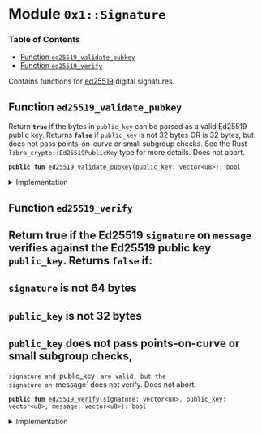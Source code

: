 
<a name="0x1_Signature"></a>

# Module `0x1::Signature`

### Table of Contents

-  [Function `ed25519_validate_pubkey`](#0x1_Signature_ed25519_validate_pubkey)
-  [Function `ed25519_verify`](#0x1_Signature_ed25519_verify)

Contains functions for [ed25519](https://en.wikipedia.org/wiki/EdDSA) digital signatures.


<a name="0x1_Signature_ed25519_validate_pubkey"></a>

## Function `ed25519_validate_pubkey`

Return
<code><b>true</b></code> if the bytes in
<code>public_key</code> can be parsed as a valid Ed25519 public key.
Returns
<code><b>false</b></code> if
<code>public_key</code> is not 32 bytes OR is 32 bytes, but does not pass
points-on-curve or small subgroup checks. See the Rust
<code>libra_crypto::Ed25519PublicKey</code> type
for more details.
Does not abort.


<pre><code><b>public</b> <b>fun</b> <a href="#0x1_Signature_ed25519_validate_pubkey">ed25519_validate_pubkey</a>(public_key: vector&lt;u8&gt;): bool
</code></pre>



<details>
<summary>Implementation</summary>


<pre><code><b>native</b> <b>public</b> <b>fun</b> <a href="#0x1_Signature_ed25519_validate_pubkey">ed25519_validate_pubkey</a>(public_key: vector&lt;u8&gt;): bool;
</code></pre>



</details>

<a name="0x1_Signature_ed25519_verify"></a>

## Function `ed25519_verify`

Return true if the Ed25519
<code>signature</code> on
<code>message</code> verifies against the Ed25519 public key
<code>public_key</code>.
Returns
<code><b>false</b></code> if:
-
<code>signature</code> is not 64 bytes
-
<code>public_key</code> is not 32 bytes
-
<code>public_key</code> does not pass points-on-curve or small subgroup checks,
-
<code>signature and </code>public_key
<code> are valid, but the signature on </code>message` does not verify.
Does not abort.


<pre><code><b>public</b> <b>fun</b> <a href="#0x1_Signature_ed25519_verify">ed25519_verify</a>(signature: vector&lt;u8&gt;, public_key: vector&lt;u8&gt;, message: vector&lt;u8&gt;): bool
</code></pre>



<details>
<summary>Implementation</summary>


<pre><code><b>native</b> <b>public</b> <b>fun</b> <a href="#0x1_Signature_ed25519_verify">ed25519_verify</a>(
    signature: vector&lt;u8&gt;,
    public_key: vector&lt;u8&gt;,
    message: vector&lt;u8&gt;
): bool;
</code></pre>



</details>
